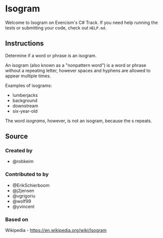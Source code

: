 # Isogram

Welcome to Isogram on Exercism's C# Track.
If you need help running the tests or submitting your code, check out `HELP.md`.

## Instructions

Determine if a word or phrase is an isogram.

An isogram (also known as a "nonpattern word") is a word or phrase without a repeating letter, however spaces and hyphens are allowed to appear multiple times.

Examples of isograms:

- lumberjacks
- background
- downstream
- six-year-old

The word *isograms*, however, is not an isogram, because the s repeats.

## Source

### Created by

- @robkeim

### Contributed to by

- @ErikSchierboom
- @j2jensen
- @vgrigoriu
- @wolf99
- @yvincent

### Based on

Wikipedia - https://en.wikipedia.org/wiki/Isogram